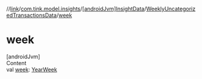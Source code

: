 //[link](../../../index.md)/[com.tink.model.insights](../../index.md)/[[androidJvm]InsightData](../index.md)/[WeeklyUncategorizedTransactionsData](index.md)/[week](week.md)



# week  
[androidJvm]  
Content  
val [week](week.md): [YearWeek](../../../com.tink.model.time/[android-jvm]-year-week/index.md)  




